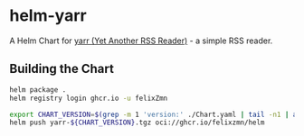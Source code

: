 # helm-yarr

A Helm Chart for [yarr (Yet Another RSS Reader)](https://github.com/nkanaev/yarr) - a simple RSS reader.

## Building the Chart

```bash
helm package .
helm registry login ghcr.io -u felixZmn

export CHART_VERSION=$(grep -m 1 'version:' ./Chart.yaml | tail -n1 | awk '{ print $2 }')
helm push yarr-${CHART_VERSION}.tgz oci://ghcr.io/felixzmn/helm
```
